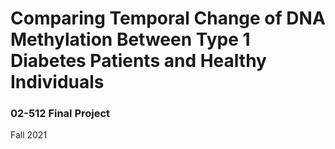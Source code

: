 # Comparing Temporal Change of DNA Methylation Between Type 1 Diabetes Patients and Healthy Individuals

### 02-512 Final Project

Fall 2021
